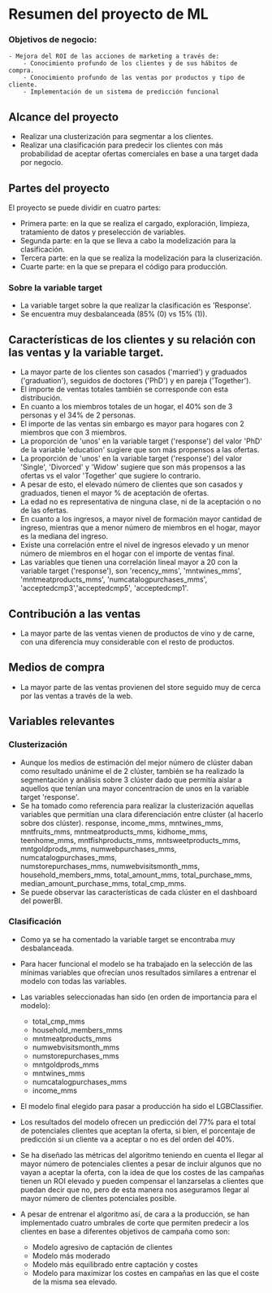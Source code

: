 # Resumen del proyecto de ML

### Objetivos de negocio:
    - Mejora del ROI de las acciones de marketing a través de:
        - Conocimiento profundo de los clientes y de sus hábitos de compra.
        - Conocimiento profundo de las ventas por productos y tipo de cliente.
        - Implementación de un sistema de predicción funcional

## Alcance del proyecto
- Realizar una clusterización para segmentar a los clientes.
- Realizar una clasificación para predecir los clientes con más probabilidad de aceptar ofertas comerciales en base a una target dada por negocio.

## Partes del proyecto
El proyecto se puede dividir en cuatro partes:
- Primera parte: en la que se realiza el cargado, exploración, limpieza, tratamiento de datos y preselección de variables.
- Segunda parte: en la que se lleva a cabo la modelización para la clasificación.
- Tercera parte: en la que se realiza la modelización para la cluserización.
- Cuarte parte: en la que se prepara el código para producción.

### Sobre la variable target
- La variable target sobre la que realizar la clasificación es 'Response'.
- Se encuentra muy desbalanceada (85% (0) vs 15% (1)).

## Características de los clientes y su relación con las ventas y la variable target.
- La mayor parte de los clientes son casados ('married') y graduados ('graduation'), seguidos de doctores ('PhD') y en pareja ('Together'). 
- El importe de ventas totales también se corresponde con esta distribución.
- En cuanto a los miembros totales de un hogar, el 40% son de 3 personas y el 34% de 2 personas.
- El importe de las ventas sin embargo es mayor para hogares con 2 miembros que con 3 miembros.
- La proporción de 'unos' en la variable target ('response') del valor 'PhD' de la variable 'education' sugiere que son más propensos a las ofertas.
- La proporción de 'unos' en la variable target ('response') del valor 'Single', 'Divorced' y 'Widow' sugiere que son más propensos a las ofertas vs el valor 'Together' que sugiere lo contrario.
- A pesar de esto, el elevado número de clientes que son casados y graduados, tienen el mayor % de aceptación de ofertas.
- La edad no es representativa de ninguna clase, ni de la aceptación o no de las ofertas.
- En cuanto a los ingresos, a mayor nivel de formación mayor cantidad de ingreso, mientras que a menor número de miembros en el hogar, mayor es la mediana del ingreso.
- Existe una correlación entre el nivel de ingresos elevado y un menor número de miembros en el hogar con el importe de ventas final.
- Las variables que tienen una correlación lineal mayor a 20 con la variable target ('response'), son 'recency_mms', 'mntwines_mms', 'mntmeatproducts_mms',  'numcatalogpurchases_mms', 'acceptedcmp3','acceptedcmp5', 'acceptedcmp1'.


## Contribución a las ventas
- La mayor parte de las ventas vienen de productos de vino y de carne, con una diferencia muy considerable con el resto de productos. 

## Medios de compra
- La mayor parte de las ventas provienen del store seguido muy de cerca por las ventas a través de la web.

## Variables relevantes
### Clusterización
- Aunque los medios de estimación del mejor número de clúster daban como resultado unánime el de 2 clúster, también se ha realizado la segmentación y análisis sobre 3 clúster dado que permitía aislar a aquellos que tenían una mayor concentracíon de unos en la variable target 'response'.
- Se ha tomado como referencia para realizar la clusterización aquellas variables que permitían una clara diferenciación entre clúster (al hacerlo sobre dos clúster).
response,	income_mms,	mntwines_mms,	mntfruits_mms,	mntmeatproducts_mms,	kidhome_mms,	teenhome_mms, mntfishproducts_mms, mntsweetproducts_mms,	mntgoldprods_mms,	numwebpurchases_mms,	numcatalogpurchases_mms,	
numstorepurchases_mms,	numwebvisitsmonth_mms,	household_members_mms,	total_amount_mms,	total_purchase_mms, median_amount_purchase_mms,	total_cmp_mms.
- Se puede observar las características de cada clúster en el dashboard del powerBI.

### Clasificación
- Como ya se ha comentado la variable target se encontraba muy desbalanceada.
- Para hacer funcional el modelo se ha trabajado en la selección de las mínimas variables que ofrecían unos resultados similares a entrenar el modelo con todas las variables.
- Las variables seleccionadas han sido (en orden de importancia para el modelo):
    - total_cmp_mms
    - household_members_mms
    - mntmeatproducts_mms
    - numwebvisitsmonth_mms
    - numstorepurchases_mms
    - mntgoldprods_mms
    - mntwines_mms
    - numcatalogpurchases_mms
    - income_mms

- El modelo final elegido para pasar a producción ha sido el LGBClassifier.
- Los resultados del modelo ofrecen un predicción del 77% para el total de potenciales clientes que aceptan la oferta, si bien, el porcentaje de predicción si un cliente va a aceptar o no es del orden del 40%.
- Se ha diseñado las métricas del algoritmo teniendo en cuenta el llegar al mayor número de potenciales clientes a pesar de incluir algunos que no vayan a aceptar la oferta, con la idea de que los costes de las campañas tienen un ROI elevado y pueden compensar el lanzarselas a clientes que puedan decir que no, pero de esta manera nos aseguramos llegar al mayor número de clientes potenciales posible.
- A pesar de entrenar el algoritmo así, de cara a la producción, se han implementado cuatro umbrales de corte que permiten predecir a los clientes en base a diferentes objetivos de campaña como son:
    - Modelo agresivo de captación de clientes
    - Modelo más moderado
    - Modelo más equilibrado entre captación y costes
    - Modelo para maximizar los costes en campañas en las que el coste de la misma sea elevado.



